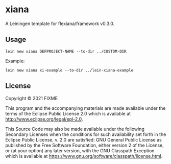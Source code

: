# xiana

A Leiningen template for flexiana/framework v0.3.0.

## Usage

`lein new xiana DEFPROJECT-NAME --to-dir ../CUSTOM-DIR`

Example:

`lein new xiana xi-example --to-dir ../lein-xiana-example`

## License

Copyright © 2021 FIXME

This program and the accompanying materials are made available under the
terms of the Eclipse Public License 2.0 which is available at
http://www.eclipse.org/legal/epl-2.0.

This Source Code may also be made available under the following Secondary
Licenses when the conditions for such availability set forth in the Eclipse
Public License, v. 2.0 are satisfied: GNU General Public License as published by
the Free Software Foundation, either version 2 of the License, or (at your
option) any later version, with the GNU Classpath Exception which is available
at https://www.gnu.org/software/classpath/license.html.
